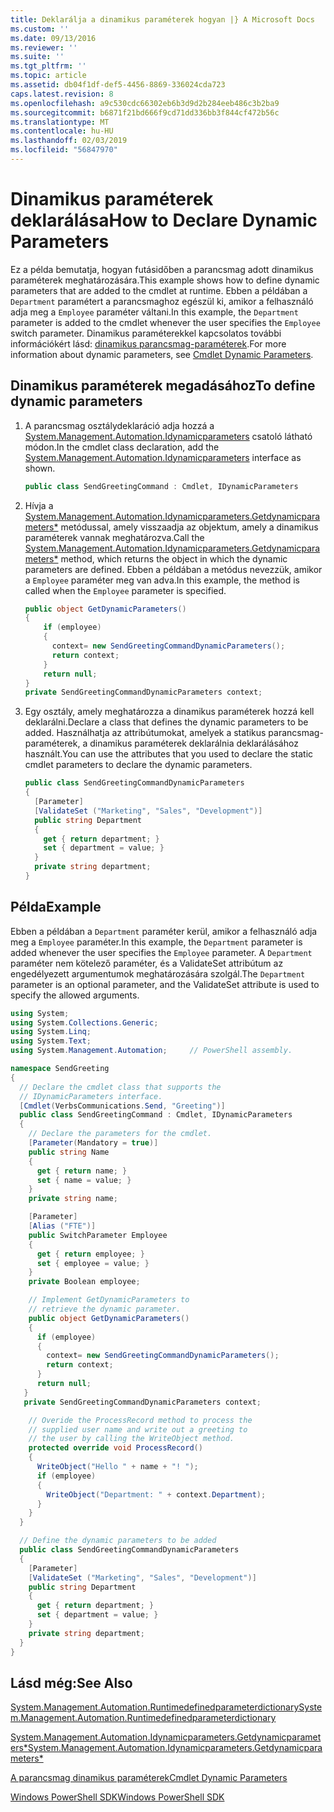 ```yaml
---
title: Deklarálja a dinamikus paraméterek hogyan |} A Microsoft Docs
ms.custom: ''
ms.date: 09/13/2016
ms.reviewer: ''
ms.suite: ''
ms.tgt_pltfrm: ''
ms.topic: article
ms.assetid: db04f1df-def5-4456-8869-336024cda723
caps.latest.revision: 8
ms.openlocfilehash: a9c530cdc66302eb6b3d9d2b284eeb486c3b2ba9
ms.sourcegitcommit: b6871f21bd666f9cd71dd336bb3f844cf472b56c
ms.translationtype: MT
ms.contentlocale: hu-HU
ms.lasthandoff: 02/03/2019
ms.locfileid: "56847970"
---
```

# <a name="how-to-declare-dynamic-parameters"></a><span data-ttu-id="2deff-102">Dinamikus paraméterek deklarálása</span><span class="sxs-lookup"><span data-stu-id="2deff-102">How to Declare Dynamic Parameters</span></span>

<span data-ttu-id="2deff-103">Ez a példa bemutatja, hogyan futásidőben a parancsmag adott dinamikus paraméterek meghatározására.</span><span class="sxs-lookup"><span data-stu-id="2deff-103">This example shows how to define dynamic parameters that are added to the cmdlet at runtime.</span></span> <span data-ttu-id="2deff-104">Ebben a példában a `Department` paramétert a parancsmaghoz egészül ki, amikor a felhasználó adja meg a `Employee` paraméter váltani.</span><span class="sxs-lookup"><span data-stu-id="2deff-104">In this example, the `Department` parameter is added to the cmdlet whenever the user specifies the `Employee` switch parameter.</span></span> <span data-ttu-id="2deff-105">Dinamikus paraméterekkel kapcsolatos további információkért lásd: [dinamikus parancsmag-paraméterek](./cmdlet-dynamic-parameters.md).</span><span class="sxs-lookup"><span data-stu-id="2deff-105">For more information about dynamic parameters, see [Cmdlet Dynamic Parameters](./cmdlet-dynamic-parameters.md).</span></span>

## <a name="to-define-dynamic-parameters"></a><span data-ttu-id="2deff-106">Dinamikus paraméterek megadásához</span><span class="sxs-lookup"><span data-stu-id="2deff-106">To define dynamic parameters</span></span>

1. <span data-ttu-id="2deff-107">A parancsmag osztálydeklaráció adja hozzá a [System.Management.Automation.Idynamicparameters](/dotnet/api/System.Management.Automation.IDynamicParameters) csatoló látható módon.</span><span class="sxs-lookup"><span data-stu-id="2deff-107">In the cmdlet class declaration, add the [System.Management.Automation.Idynamicparameters](/dotnet/api/System.Management.Automation.IDynamicParameters) interface as shown.</span></span>

   ```csharp
   public class SendGreetingCommand : Cmdlet, IDynamicParameters
   ```

2. <span data-ttu-id="2deff-108">Hívja a [System.Management.Automation.Idynamicparameters.Getdynamicparameters\*](/dotnet/api/System.Management.Automation.IDynamicParameters.GetDynamicParameters) metódussal, amely visszaadja az objektum, amely a dinamikus paraméterek vannak meghatározva.</span><span class="sxs-lookup"><span data-stu-id="2deff-108">Call the [System.Management.Automation.Idynamicparameters.Getdynamicparameters\*](/dotnet/api/System.Management.Automation.IDynamicParameters.GetDynamicParameters) method, which returns the object in which the dynamic parameters are defined.</span></span> <span data-ttu-id="2deff-109">Ebben a példában a metódus nevezzük, amikor a `Employee` paraméter meg van adva.</span><span class="sxs-lookup"><span data-stu-id="2deff-109">In this example, the method is called when the `Employee` parameter is specified.</span></span>

   ```csharp
   public object GetDynamicParameters()
   {
       if (employee)
       {
         context= new SendGreetingCommandDynamicParameters();
         return context;
       }
       return null;
   }
   private SendGreetingCommandDynamicParameters context;
   ```

3. <span data-ttu-id="2deff-110">Egy osztály, amely meghatározza a dinamikus paraméterek hozzá kell deklarálni.</span><span class="sxs-lookup"><span data-stu-id="2deff-110">Declare a class that defines the dynamic parameters to be added.</span></span> <span data-ttu-id="2deff-111">Használhatja az attribútumokat, amelyek a statikus parancsmag-paraméterek, a dinamikus paraméterek deklarálnia deklarálásához használt.</span><span class="sxs-lookup"><span data-stu-id="2deff-111">You can use the attributes that you used to declare the static cmdlet parameters to declare the dynamic parameters.</span></span>

   ```csharp
   public class SendGreetingCommandDynamicParameters
   {
     [Parameter]
     [ValidateSet ("Marketing", "Sales", "Development")]
     public string Department
     {
       get { return department; }
       set { department = value; }
     }
     private string department;
   }
   ```

## <a name="example"></a><span data-ttu-id="2deff-112">Példa</span><span class="sxs-lookup"><span data-stu-id="2deff-112">Example</span></span>

<span data-ttu-id="2deff-113">Ebben a példában a `Department` paraméter kerül, amikor a felhasználó adja meg a `Employee` paraméter.</span><span class="sxs-lookup"><span data-stu-id="2deff-113">In this example, the `Department` parameter is added whenever the user specifies the `Employee` parameter.</span></span> <span data-ttu-id="2deff-114">A `Department` paraméter nem kötelező paraméter, és a ValidateSet attribútum az engedélyezett argumentumok meghatározására szolgál.</span><span class="sxs-lookup"><span data-stu-id="2deff-114">The `Department` parameter is an optional parameter, and the ValidateSet attribute is used to specify the allowed arguments.</span></span>

```csharp
using System;
using System.Collections.Generic;
using System.Linq;
using System.Text;
using System.Management.Automation;     // PowerShell assembly.

namespace SendGreeting
{
  // Declare the cmdlet class that supports the
  // IDynamicParameters interface.
  [Cmdlet(VerbsCommunications.Send, "Greeting")]
  public class SendGreetingCommand : Cmdlet, IDynamicParameters
  {
    // Declare the parameters for the cmdlet.
    [Parameter(Mandatory = true)]
    public string Name
    {
      get { return name; }
      set { name = value; }
    }
    private string name;

    [Parameter]
    [Alias ("FTE")]
    public SwitchParameter Employee
    {
      get { return employee; }
      set { employee = value; }
    }
    private Boolean employee;

    // Implement GetDynamicParameters to
    // retrieve the dynamic parameter.
    public object GetDynamicParameters()
    {
      if (employee)
      {
        context= new SendGreetingCommandDynamicParameters();
        return context;
      }
      return null;
   }
   private SendGreetingCommandDynamicParameters context;

    // Overide the ProcessRecord method to process the
    // supplied user name and write out a greeting to
    // the user by calling the WriteObject method.
    protected override void ProcessRecord()
    {
      WriteObject("Hello " + name + "! ");
      if (employee)
      {
        WriteObject("Department: " + context.Department);
      }
    }
  }

  // Define the dynamic parameters to be added
  public class SendGreetingCommandDynamicParameters
  {
    [Parameter]
    [ValidateSet ("Marketing", "Sales", "Development")]
    public string Department
    {
      get { return department; }
      set { department = value; }
    }
    private string department;
  }
}
```

## <a name="see-also"></a><span data-ttu-id="2deff-115">Lásd még:</span><span class="sxs-lookup"><span data-stu-id="2deff-115">See Also</span></span>

[<span data-ttu-id="2deff-116">System.Management.Automation.Runtimedefinedparameterdictionary</span><span class="sxs-lookup"><span data-stu-id="2deff-116">System.Management.Automation.Runtimedefinedparameterdictionary</span></span>](/dotnet/api/System.Management.Automation.RuntimeDefinedParameterDictionary)

[<span data-ttu-id="2deff-117">System.Management.Automation.Idynamicparameters.Getdynamicparameters\*</span><span class="sxs-lookup"><span data-stu-id="2deff-117">System.Management.Automation.Idynamicparameters.Getdynamicparameters\*</span></span>](/dotnet/api/System.Management.Automation.IDynamicParameters.GetDynamicParameters)

[<span data-ttu-id="2deff-118">A parancsmag dinamikus paraméterek</span><span class="sxs-lookup"><span data-stu-id="2deff-118">Cmdlet Dynamic Parameters</span></span>](./cmdlet-dynamic-parameters.md)

[<span data-ttu-id="2deff-119">Windows PowerShell SDK</span><span class="sxs-lookup"><span data-stu-id="2deff-119">Windows PowerShell SDK</span></span>](../windows-powershell-reference.md)